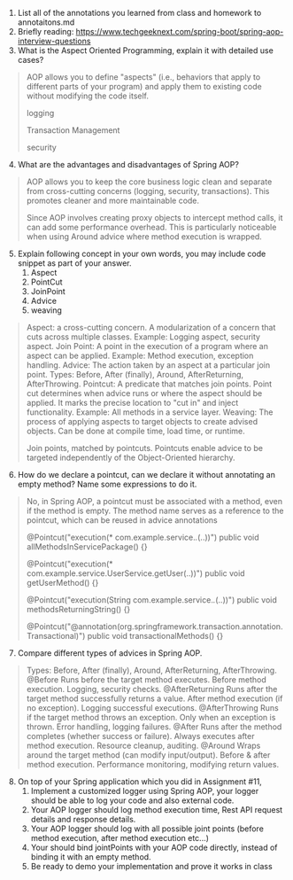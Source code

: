 1. List all of the annotations you learned from class and homework to annotaitons.md
2. Briefly reading: https://www.techgeeknext.com/spring-boot/spring-aop-interview-questions
3. What is the Aspect Oriented Programming, explain it with detailed use cases? 
>AOP allows you to define "aspects" (i.e., behaviors that apply to different parts of your program) and apply them to existing code without modifying the code itself.
> 
> logging
> 
> Transaction Management
> 
> security

4. What are the advantages and disadvantages of Spring AOP?
> AOP allows you to keep the core business logic clean and separate from cross-cutting concerns (logging, security, transactions). This promotes cleaner and more maintainable code.
>
> Since AOP involves creating proxy objects to intercept method calls, it can add some performance overhead. This is particularly noticeable when using Around advice where method execution is wrapped.
5. Explain following concept in your own words, you may include code snippet as part of your answer.
   1. Aspect
   2. PointCut
   3. JoinPoint
   4. Advice
   5. weaving
> Aspect: a cross-cutting concern.
A modularization of a concern that cuts across multiple classes.
Example: Logging aspect, security aspect.
Join Point:
A point in the execution of a program where an aspect can be applied.
Example: Method execution, exception handling.
Advice:
The action taken by an aspect at a particular join point.
Types: Before, After (finally), Around, AfterReturning, AfterThrowing.
Pointcut:
A predicate that matches join points. Point cut determines when advice runs or where the aspect should be applied. It marks the precise location to "cut in" and inject functionality.
Example: All methods in a service layer.
Weaving:
The process of applying aspects to target objects to create advised objects.
Can be done at compile time, load time, or runtime.
> 
> Join points, matched by pointcuts. Pointcuts enable advice to be targeted independently of the Object-Oriented hierarchy.

6. How do we declare a pointcut, can we declare it without annotating an empty method? Name some
   expressions to do it.
>No, in Spring AOP, a pointcut must be associated with a method, even if the method is empty.
>The method name serves as a reference to the pointcut, which can be reused in advice annotations
> 
> @Pointcut("execution(* com.example.service.*.*(..))")
>public void allMethodsInServicePackage() {}
> 
> @Pointcut("execution(* com.example.service.UserService.getUser(..))")
>public void getUserMethod() {}
> 
> @Pointcut("execution(String com.example.service.*.*(..))")
>public void methodsReturningString() {}
> 
> @Pointcut("@annotation(org.springframework.transaction.annotation.Transactional)")
>public void transactionalMethods() {}



7. Compare different types of advices in Spring AOP.
>Types: Before, After (finally), Around, AfterReturning, AfterThrowing.
>@Before	Runs before the target method executes.	Before method execution.	Logging, security checks.
>@AfterReturning	Runs after the target method successfully returns a value.	After method execution (if no exception).	Logging successful executions.
>@AfterThrowing	Runs if the target method throws an exception.	Only when an exception is thrown.	Error handling, logging failures.
>@After	Runs after the method completes (whether success or failure).	Always executes after method execution.	Resource cleanup, auditing.
>@Around	Wraps around the target method (can modify input/output).	Before & after method execution.	Performance monitoring, modifying return values.

8. On top of your Spring application which you did in Assignment #11,
   1. Implement a customized logger using Spring AOP, your logger should be able to log your code and
      also external code.
   2. Your AOP logger should log method execution time, Rest API request details and response details.
   3. Your AOP logger should log with all possible joint points (before method execution, after method
      execution etc...)
   4. Your should bind jointPoints with your AOP code directly, instead of binding it with an empty
      method.
   5. Be ready to demo your implementation and prove it works in class